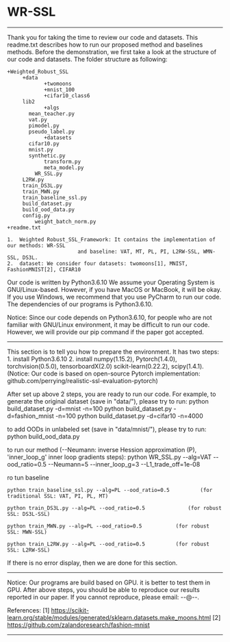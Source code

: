 # WR-SSL

----------------------------------------------------------------------------------------
Thank you for taking the time to review our code and datasets. This readme.txt describes
how to run our proposed method and baselines methods. Before the demonstration, we first
take a look at the structure of our code and datasets. The folder structure as following:

	+Weighted_Robust_SSL
	     +data
                +twomoons
                +mnist_100
                +cifar10_class6
	     lib2
                +algs
		   mean_teacher.py
		   vat.py
		   pimodel.py
		   pseudo_label.py
                +datasets
		   cifar10.py
		   mnist.py
		   synthetic.py
                transform.py
                meta_model.py
             WR_SSL.py
	     L2RW.py
	     train_DS3L.py
	     train_MWN.py
	     train_baseline_ssl.py
	     build_dataset.py
	     build_ood_data.py
	     config.py
             weight_batch_norm.py
	+readme.txt

    1.  Weighted Robust_SSL_Framework: It contains the implementation of our methods: WR-SSL
 			               and baseline: VAT, MT, PL, PI, L2RW-SSL, WMN-SSL, DS3L.
    2.  dataset: We consider four datasets: twomoons[1], MNIST, FashionMNIST[2], CIFAR10

Our code is written by Python3.6.10 We assume your Operating System is GNU/Linux-based.
However, if you have MacOS or MacBook, it will be okay. If you use Windows, we recommend
that you use PyCharm to run our code. The dependencies of our programs is Python3.6.10.

Notice: Since our code depends on Python3.6.10, for people who are not familiar with
GNU/Linux environment, it may be difficult to run our code. However, we will provide
our pip command if the paper got accepted.

----------------------------------------------------------------------------------------
This section is to tell you how to prepare the environment. It has two steps:
    1.  install Python3.6.10
    2.  install numpy(1.15.2), Pytorch(1.4.0), torchvision(0.5.0), tensorboardX(2.0)
                scikit-learn(0.22.2), scipy(1.4.1).
    (Notice: Our code is based on open-source Pytorch implementation: 
	github.com/perrying/realistic-ssl-evaluation-pytorch)

After set up above 2 steps, you are ready to run our code. For example,
to generate the original dataset (save in "data/"), please try to run:
    python build_dataset.py -d=mnist -n=100
    python build_dataset.py -d=fashion_mnist -n=100
    python build_dataset.py -d=cifar10 -n=4000

to add OODs in unlabeled set (save in "data/mnist/"), please try to run:
    python build_ood_data.py

to run our method (--Neumann: inverse Hession approximation (P), 'inner_loop_g' inner loop gradients steps):
    python WR_SSL.py  --alg=VAT --ood_ratio=0.5 --Neumann=5 --inner_loop_g=3 --L1_trade_off=1e-08 

ro tun baseline

    python train_baseline_ssl.py --alg=PL --ood_ratio=0.5          (for traditional SSL: VAT, PI, PL, MT)
    
    python train_DS3L.py --alg=PL --ood_ratio=0.5	           (for robust SSL: DS3L-SSL)
    
    python train_MWN.py --alg=PL --ood_ratio=0.5		   (for robust SSL: MWN-SSL)
    
    python train_L2RW.py --alg=PL --ood_ratio=0.5		   (for robust SSL: L2RW-SSL)

If there is no error display, then we are done for this section.

----------------------------------------------------------------------------------------

Notice: Our programs are build based on GPU. it is better to test them in GPU. 
After above steps, you should be able to reproduce our results
reported  in our paper. If you cannot reproduce, please email: --@--.

References:
[1] https://scikit-learn.org/stable/modules/generated/sklearn.datasets.make_moons.html
[2] https://github.com/zalandoresearch/fashion-mnist

----------------------------------------------------------------------------------------
